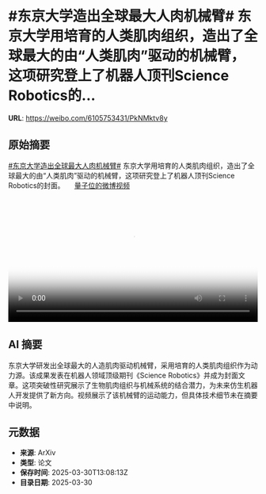 # #东京大学造出全球最大人肉机械臂# 东京大学用培育的人类肌肉组织，造出了全球最大的由“人类肌肉”驱动的机械臂，这项研究登上了机器人顶刊Science Robotics的...

**URL**: https://weibo.com/6105753431/PkNMktv8y

## 原始摘要

<a href="https://m.weibo.cn/search?containerid=231522type%3D1%26t%3D10%26q%3D%23%E4%B8%9C%E4%BA%AC%E5%A4%A7%E5%AD%A6%E9%80%A0%E5%87%BA%E5%85%A8%E7%90%83%E6%9C%80%E5%A4%A7%E4%BA%BA%E8%82%89%E6%9C%BA%E6%A2%B0%E8%87%82%23&amp;extparam=%23%E4%B8%9C%E4%BA%AC%E5%A4%A7%E5%AD%A6%E9%80%A0%E5%87%BA%E5%85%A8%E7%90%83%E6%9C%80%E5%A4%A7%E4%BA%BA%E8%82%89%E6%9C%BA%E6%A2%B0%E8%87%82%23" data-hide=""><span class="surl-text">#东京大学造出全球最大人肉机械臂#</span></a> 东京大学用培育的人类肌肉组织，造出了全球最大的由“人类肌肉”驱动的机械臂，这项研究登上了机器人顶刊Science Robotics的封面。 <a href="https://video.weibo.com/show?fid=1034:5149237537603638" data-hide=""><span class="url-icon"><img style="width: 1rem;height: 1rem" src="https://h5.sinaimg.cn/upload/2015/09/25/3/timeline_card_small_video_default.png" referrerpolicy="no-referrer"></span><span class="surl-text">量子位的微博视频</span></a> <br clear="both"><div style="clear: both"></div><video controls="controls" poster="https://tvax3.sinaimg.cn/orj480/006Fd7o3ly1hzwuvxoxa1j30u01hcwh0.jpg" style="width: 100%"><source src="https://f.video.weibocdn.com/o0/M2gxiPG5lx08n22neE5y01041200ezol0E010.mp4?label=mp4_720p&amp;template=720x1280.24.0&amp;ori=0&amp;ps=1CwnkDw1GXwCQx&amp;Expires=1743343602&amp;ssig=Ws18VwjyCu&amp;KID=unistore,video"><source src="https://f.video.weibocdn.com/o0/4faUONjTlx08n22mIdW0010412008cSj0E010.mp4?label=mp4_hd&amp;template=540x960.24.0&amp;ori=0&amp;ps=1CwnkDw1GXwCQx&amp;Expires=1743343602&amp;ssig=T%2BejNAhL9X&amp;KID=unistore,video"><source src="https://f.video.weibocdn.com/o0/p9BCZpdClx08n22mmIIE010412004sUK0E010.mp4?label=mp4_ld&amp;template=360x640.24.0&amp;ori=0&amp;ps=1CwnkDw1GXwCQx&amp;Expires=1743343602&amp;ssig=2fEuiAcTjV&amp;KID=unistore,video"><p>视频无法显示，请前往<a href="https://video.weibo.com/show?fid=1034%3A5149237537603638" target="_blank" rel="noopener noreferrer">微博视频</a>观看。</p></video>

## AI 摘要

东京大学研发出全球最大的人造肌肉驱动机械臂，采用培育的人类肌肉组织作为动力源。该成果发表在机器人领域顶级期刊《Science Robotics》并成为封面文章。这项突破性研究展示了生物肌肉组织与机械系统的结合潜力，为未来仿生机器人开发提供了新方向。视频展示了该机械臂的运动能力，但具体技术细节未在摘要中说明。

## 元数据

- **来源**: ArXiv
- **类型**: 论文
- **保存时间**: 2025-03-30T13:08:13Z
- **目录日期**: 2025-03-30
